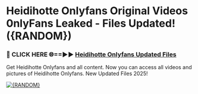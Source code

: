 # Heidihotte Onlyfans Original Videos 0nlyFans Leaked - Files Updated! ({RANDOM})

<h3>🔴 CLICK HERE 🌐==►► <a href="https://betterlinks.top/A2PfLJ" rel="nofollow">Heidihotte Onlyfans Updated Files</a></h3>

Get Heidihotte Onlyfans and all content. Now you can access all videos and pictures of Heidihotte Onlyfans. New Updated Files 2025!

[![{RANDOM}](https://i.imgur.com/ppqm5kG.gif)](https://betterlinks.top/A2PfLJ)